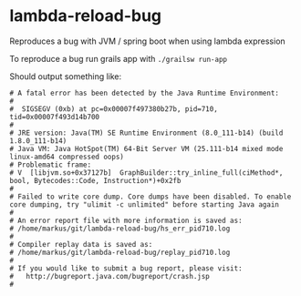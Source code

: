 # lambda-reload-bug
Reproduces a bug with JVM / spring boot when using lambda expression

To reproduce a bug run grails app with ```./grailsw run-app```

Should output something like:
```#
# A fatal error has been detected by the Java Runtime Environment:
#
#  SIGSEGV (0xb) at pc=0x00007f497380b27b, pid=710, tid=0x00007f493d14b700
#
# JRE version: Java(TM) SE Runtime Environment (8.0_111-b14) (build 1.8.0_111-b14)
# Java VM: Java HotSpot(TM) 64-Bit Server VM (25.111-b14 mixed mode linux-amd64 compressed oops)
# Problematic frame:
# V  [libjvm.so+0x37127b]  GraphBuilder::try_inline_full(ciMethod*, bool, Bytecodes::Code, Instruction*)+0x2fb
#
# Failed to write core dump. Core dumps have been disabled. To enable core dumping, try "ulimit -c unlimited" before starting Java again
#
# An error report file with more information is saved as:
# /home/markus/git/lambda-reload-bug/hs_err_pid710.log
#
# Compiler replay data is saved as:
# /home/markus/git/lambda-reload-bug/replay_pid710.log
#
# If you would like to submit a bug report, please visit:
#   http://bugreport.java.com/bugreport/crash.jsp
#
```
